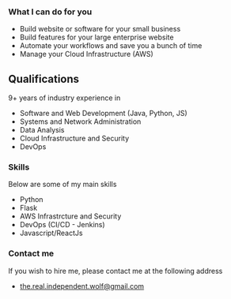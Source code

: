 ### What I can do for you

- Build website or software for your small business
- Build features for your large enterprise website
- Automate your workflows and save you a bunch of time
- Manage your Cloud Infrastructure (AWS)

## Qualifications

9+ years of industry experience in

- Software and Web Development (Java, Python, JS)
- Systems and Network Administration
- Data Analysis
- Cloud Infrastructure and Security
- DevOps

### Skills

Below are some of my main skills

- Python
- Flask
- AWS Infrastrcture and Security
- DevOps (CI/CD - Jenkins)
- Javascript/ReactJs

### Contact me

If you wish to hire me, please contact me at the following address

- the.real.independent.wolf@gmail.com
